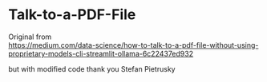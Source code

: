 # Talk-to-a-PDF-File







Original from  
https://medium.com/data-science/how-to-talk-to-a-pdf-file-without-using-proprietary-models-cli-streamlit-ollama-6c22437ed932



but with modified code
thank you Stefan Pietrusky

